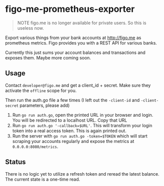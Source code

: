 # figo-me-prometheus-exporter

> NOTE figo.me is no longer available for private users. So this is useless now.

Export various things from your bank accounts at http://figo.me as prometheus metrics. Figo provides you
with a REST API for various banks.

Currently this just sums your account balances and transactions and exposes them.
Maybe more coming soon.

## Usage

Contact `developer@figo.me` and get a client_id + secret. Make sure they activate the `offline` scope for you.

Then run the auth.go file a few times (I left out the `-client-id` and `-client-secret` parameters, please add)

1. Run `go run auth.go`, open the printed URL in your browser and login. You will be redirected to a localhost URL. Copy that URL
2. Run `go run auth.go '-callback=$URL'`. This will transform your login token into a real access token. This is again printed out.
3. Run the server with `go run auth.go -token=$TOKEN` which will start scraping your accounts regularly and expose the metrics at `0.0.0.0:8080/metrics`.


## Status

There is no logic yet to utilize a refresh token and reread the latest balance. The current state is a one-time read. 
